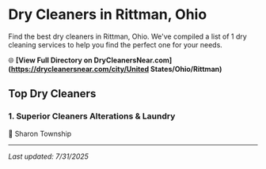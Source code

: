 # Dry Cleaners in Rittman, Ohio

Find the best dry cleaners in Rittman, Ohio. We've compiled a list of 1 dry cleaning services to help you find the perfect one for your needs.

🌐 **[View Full Directory on DryCleanersNear.com](https://drycleanersnear.com/city/United States/Ohio/Rittman)**

## Top Dry Cleaners

### 1. Superior Cleaners Alterations & Laundry
📍 Sharon Township


---

*Last updated: 7/31/2025*
